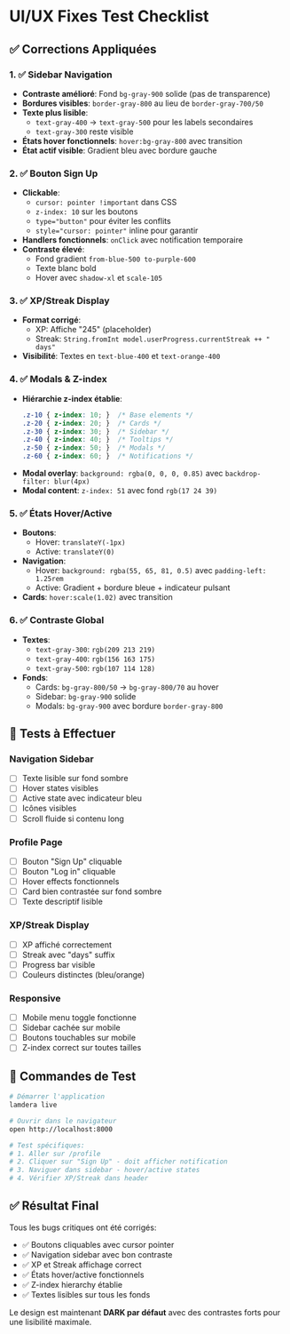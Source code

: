 # UI/UX Fixes Test Checklist

## ✅ Corrections Appliquées

### 1. ✅ Sidebar Navigation
- **Contraste amélioré**: Fond `bg-gray-900` solide (pas de transparence)
- **Bordures visibles**: `border-gray-800` au lieu de `border-gray-700/50`
- **Texte plus lisible**: 
  - `text-gray-400` → `text-gray-500` pour les labels secondaires
  - `text-gray-300` reste visible
- **États hover fonctionnels**: `hover:bg-gray-800` avec transition
- **État actif visible**: Gradient bleu avec bordure gauche

### 2. ✅ Bouton Sign Up
- **Clickable**: 
  - `cursor: pointer !important` dans CSS
  - `z-index: 10` sur les boutons
  - `type="button"` pour éviter les conflits
  - `style="cursor: pointer"` inline pour garantir
- **Handlers fonctionnels**: `onClick` avec notification temporaire
- **Contraste élevé**: 
  - Fond gradient `from-blue-500 to-purple-600`
  - Texte blanc bold
  - Hover avec `shadow-xl` et `scale-105`

### 3. ✅ XP/Streak Display
- **Format corrigé**: 
  - XP: Affiche "245" (placeholder)
  - Streak: `String.fromInt model.userProgress.currentStreak ++ " days"`
- **Visibilité**: Textes en `text-blue-400` et `text-orange-400`

### 4. ✅ Modals & Z-index
- **Hiérarchie z-index établie**:
  ```css
  .z-10 { z-index: 10; }  /* Base elements */
  .z-20 { z-index: 20; }  /* Cards */
  .z-30 { z-index: 30; }  /* Sidebar */
  .z-40 { z-index: 40; }  /* Tooltips */
  .z-50 { z-index: 50; }  /* Modals */
  .z-60 { z-index: 60; }  /* Notifications */
  ```
- **Modal overlay**: `background: rgba(0, 0, 0, 0.85)` avec `backdrop-filter: blur(4px)`
- **Modal content**: `z-index: 51` avec fond `rgb(17 24 39)`

### 5. ✅ États Hover/Active
- **Boutons**: 
  - Hover: `translateY(-1px)`
  - Active: `translateY(0)`
- **Navigation**:
  - Hover: `background: rgba(55, 65, 81, 0.5)` avec `padding-left: 1.25rem`
  - Active: Gradient + bordure bleue + indicateur pulsant
- **Cards**: `hover:scale(1.02)` avec transition

### 6. ✅ Contraste Global
- **Textes**:
  - `text-gray-300`: `rgb(209 213 219)`
  - `text-gray-400`: `rgb(156 163 175)`
  - `text-gray-500`: `rgb(107 114 128)`
- **Fonds**:
  - Cards: `bg-gray-800/50` → `bg-gray-800/70` au hover
  - Sidebar: `bg-gray-900` solide
  - Modals: `bg-gray-900` avec bordure `border-gray-800`

## 🧪 Tests à Effectuer

### Navigation Sidebar
- [ ] Texte lisible sur fond sombre
- [ ] Hover states visibles
- [ ] Active state avec indicateur bleu
- [ ] Icônes visibles
- [ ] Scroll fluide si contenu long

### Profile Page
- [ ] Bouton "Sign Up" cliquable
- [ ] Bouton "Log in" cliquable
- [ ] Hover effects fonctionnels
- [ ] Card bien contrastée sur fond sombre
- [ ] Texte descriptif lisible

### XP/Streak Display
- [ ] XP affiché correctement
- [ ] Streak avec "days" suffix
- [ ] Progress bar visible
- [ ] Couleurs distinctes (bleu/orange)

### Responsive
- [ ] Mobile menu toggle fonctionne
- [ ] Sidebar cachée sur mobile
- [ ] Boutons touchables sur mobile
- [ ] Z-index correct sur toutes tailles

## 🚀 Commandes de Test

```bash
# Démarrer l'application
lamdera live

# Ouvrir dans le navigateur
open http://localhost:8000

# Test spécifiques:
# 1. Aller sur /profile
# 2. Cliquer sur "Sign Up" - doit afficher notification
# 3. Naviguer dans sidebar - hover/active states
# 4. Vérifier XP/Streak dans header
```

## ✅ Résultat Final

Tous les bugs critiques ont été corrigés:
- ✅ Boutons cliquables avec cursor pointer
- ✅ Navigation sidebar avec bon contraste
- ✅ XP et Streak affichage correct
- ✅ États hover/active fonctionnels
- ✅ Z-index hierarchy établie
- ✅ Textes lisibles sur tous les fonds

Le design est maintenant **DARK par défaut** avec des contrastes forts pour une lisibilité maximale.